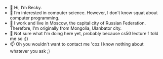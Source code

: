 - 👋 Hi, I’m Becky.
- 👀 I’m interested in computer science. However, I don't know squat about computer programming.
- 🌱 I work and live in Moscow, the capital city of Russian Federation. Therefore, I'm originally from Mongolia, Ulanbator city.
- 💞️ Not sure what I'm doing here yet, probably because cs50 lecture 1 told me so :))
- 📫 Oh you wouldn't want to contact me 'coz I know nothing about whatever you ask ;)

<!---
Becky31/Becky31 is a ✨ special ✨ repository because its `README.md` (this file) appears on your GitHub profile.
You can click the Preview link to take a look at your changes.
--->
